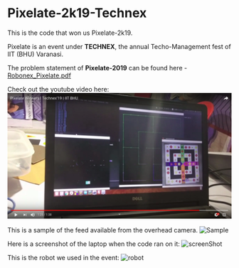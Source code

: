 # Pixelate-2k19-Technex

This is the code that won us Pixelate-2k19.

Pixelate is an event under **TECHNEX**, the annual Techo-Management fest of IIT (BHU) Varanasi.

The problem statement of **Pixelate-2019** can be found here - [Robonex_Pixelate.pdf](https://github.com/nishantkr18/Pixelate-2k19-Technex/blob/master/Robonex_Pixelate.pdf)

Check out the youtube video here:
[![Watch the video](Images/Demo.png)](https://www.youtube.com/watch?v=dD-m3eNNoEc)

This is a sample of the feed available from the overhead camera.
![Sample](https://github.com/nishantkr18/Pixelate-2k19-Technex/blob/master/Images/imageFromFeed.png)

Here is a screenshot of the laptop when the code ran on it:
![screenShot](https://github.com/nishantkr18/Pixelate-2k19-Technex/blob/master/Images/ScreenShot.jpg)

This is the robot we used in the event:
![robot](https://github.com/nishantkr18/Pixelate-2k19-Technex/blob/master/Images/robot_used.jpg)
